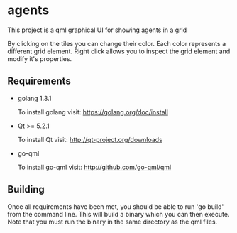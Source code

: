 agents
=====
This project is a qml graphical UI for showing agents in a grid

By clicking on the tiles you can change their color. Each color represents a different grid element.
Right click allows you to inspect the grid element and modify it's properties.

Requirements
------------
* golang 1.3.1

    To install golang visit: https://golang.org/doc/install

* Qt >= 5.2.1

    To install Qt visit: http://qt-project.org/downloads

* go-qml

    To install go-qml visit: http://github.com/go-qml/qml

Building
--------
Once all requirements have been met, you should be able to run 'go build' from the command line.
This will build a binary which you can then execute. Note that you must run the binary in the 
same directory as the qml files.
